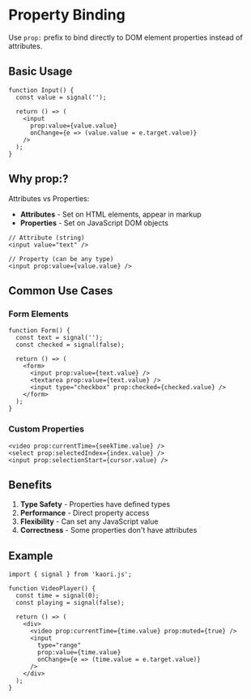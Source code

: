 # Property Binding

Use `prop:` prefix to bind directly to DOM element properties instead of attributes.

## Basic Usage

```tsx
function Input() {
  const value = signal('');

  return () => (
    <input
      prop:value={value.value}
      onChange={e => (value.value = e.target.value)}
    />
  );
}
```

## Why prop:?

Attributes vs Properties:

- **Attributes** - Set on HTML elements, appear in markup
- **Properties** - Set on JavaScript DOM objects

```tsx
// Attribute (string)
<input value="text" />

// Property (can be any type)
<input prop:value={value.value} />
```

## Common Use Cases

### Form Elements

```tsx
function Form() {
  const text = signal('');
  const checked = signal(false);

  return () => (
    <form>
      <input prop:value={text.value} />
      <textarea prop:value={text.value} />
      <input type="checkbox" prop:checked={checked.value} />
    </form>
  );
}
```

### Custom Properties

```tsx
<video prop:currentTime={seekTime.value} />
<select prop:selectedIndex={index.value} />
<input prop:selectionStart={cursor.value} />
```

## Benefits

1. **Type Safety** - Properties have defined types
2. **Performance** - Direct property access
3. **Flexibility** - Can set any JavaScript value
4. **Correctness** - Some properties don't have attributes

## Example

```tsx
import { signal } from 'kaori.js';

function VideoPlayer() {
  const time = signal(0);
  const playing = signal(false);

  return () => (
    <div>
      <video prop:currentTime={time.value} prop:muted={true} />
      <input
        type="range"
        prop:value={time.value}
        onChange={e => (time.value = e.target.value)}
      />
    </div>
  );
}
```
